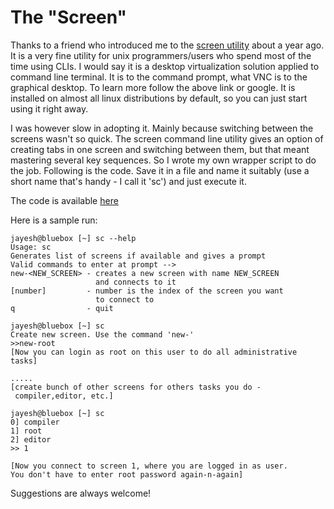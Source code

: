 The "Screen"
===
Thanks to a friend who introduced me to the [screen utility][0] about a year ago. It is a very fine utility for unix programmers/users who spend most of the time using CLIs. I would say it is a desktop virtualization solution applied to command line terminal. It is to the command prompt, what VNC is to the graphical desktop. To learn more follow the above link or google. It is installed on almost all linux distributions by default, so you can just start using it right away.  
  
I was however slow in adopting it. Mainly because switching between the screens wasn't so quick. The screen command line utility gives an option of creating tabs in one screen and switching between them, but that meant mastering several key sequences. So I wrote my own wrapper script to do the job. Following is the code. Save it in a file and name it suitably (use a short name that's handy - I call it 'sc') and just execute it.  
  
The code is available [here][1]  
  
Here is a sample run:  

      
    jayesh@bluebox [~] sc --help  
    Usage: sc  
    Generates list of screens if available and gives a prompt  
    Valid commands to enter at prompt -->  
    new-<NEW_SCREEN> - creates a new screen with name NEW_SCREEN  
                       and connects to it  
    [number]         - number is the index of the screen you want  
                       to connect to  
    q                - quit  
      
    jayesh@bluebox [~] sc  
    Create new screen. Use the command 'new-'  
    >>new-root  
    [Now you can login as root on this user to do all administrative tasks]  
      
    .....   
    [create bunch of other screens for others tasks you do -  
     compiler,editor, etc.]  
      
    jayesh@bluebox [~] sc  
    0] compiler  
    1] root  
    2] editor  
    >> 1  
      
    [Now you connect to screen 1, where you are logged in as user.   
    You don't have to enter root password again-n-again]  
    

  
  
Suggestions are always welcome!

[0]: http://www.kuro5hin.org/story/2004/3/9/16838/14935
[1]: http://jayeshsalvi.googlepages.com/sc

